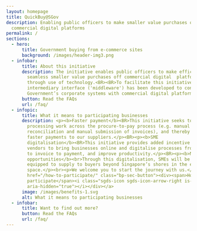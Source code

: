 ```yaml
---
layout: homepage
title: QuickBuy@SGov
description: Enabling public officers to make smaller value purchases on
  commercial digital platforms
permalink: /
sections:
  - hero:
      title: Government buying from e-commerce sites
      background: /images/header-img3.png
  - infobar:
      title: About this initiative
      description: The initiative enables public officers to make efficient and
        seamless smaller value purchases off commercial digital  platforms
        through use of technology.<BR><BR>To facilitate this initiative, an
        intermediary interface ('middleware') has been developed to connect
        Government’s corporate systems with commercial digital platforms.
      button: Read the FAQs
      url: /faq/
  - infopic:
      title: What it means to participating businesses
      description: <p><b>Faster payment</b><BR>This initiative seeks to reduce manual
        processing work across the procure-to-pay process (e.g. manual
        reconciliation and manual submission of invoices), and thereby enabling
        faster payments to our suppliers.</p><BR><p><b>SME
        digitalisation</b><BR>This initiative provides added incentive for SME
        vendors to bring businesses online and digitalise processes from order
        to invoice to payment, and improve productivity.</p><BR><p><b>New
        opportunities</b><br>Through this digitalisation, SMEs will be better
        equipped to supply to buyers beyond Singapore’s shores in the e-commerce
        space.</p><br><p>We welcome you to start the journey with us.</p><BR><a
        href="/how-to-participate/" class="bp-sec-button"><div><span>How to
        participate</span><i class="sgds-icon sgds-icon-arrow-right is-size-4"
        aria-hidden="true"></i></div></a>
      image: /images/benefits-1.svg
      alt: What it means to participating businesses
  - infobar:
      title: Want to find out more?
      button: Read the FAQs
      url: /faq/
---
```



